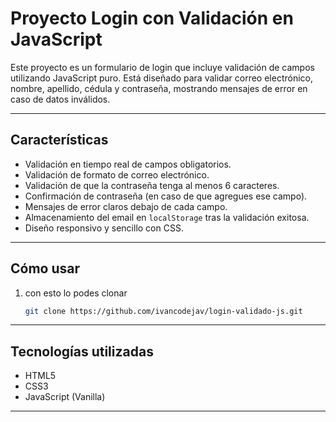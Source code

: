 # Proyecto Login con Validación en JavaScript

Este proyecto es un formulario de login que incluye validación de campos utilizando JavaScript puro. Está diseñado para validar correo electrónico, nombre, apellido, cédula y contraseña, mostrando mensajes de error en caso de datos inválidos. 

---

## Características

- Validación en tiempo real de campos obligatorios.
- Validación de formato de correo electrónico.
- Validación de que la contraseña tenga al menos 6 caracteres.
- Confirmación de contraseña (en caso de que agregues ese campo).
- Mensajes de error claros debajo de cada campo.
- Almacenamiento del email en `localStorage` tras la validación exitosa.
- Diseño responsivo y sencillo con CSS.

---

## Cómo usar

1. con esto lo podes clonar
    ```bash
    git clone https://github.com/ivancodejav/login-validado-js.git
    ```

---


## Tecnologías utilizadas

- HTML5
- CSS3
- JavaScript (Vanilla)

---

